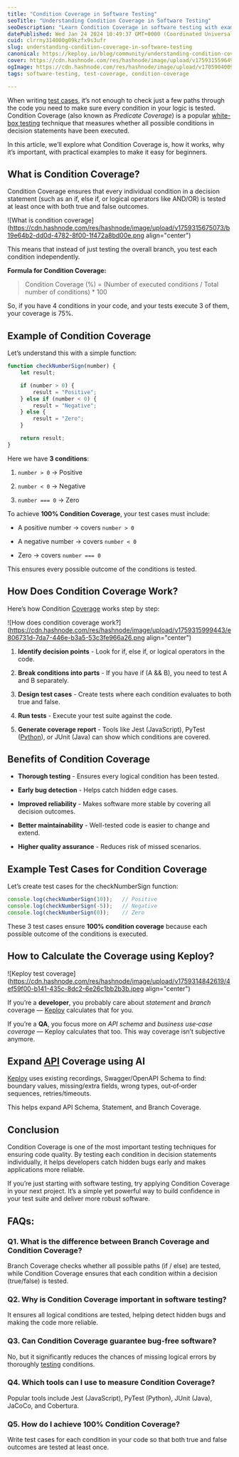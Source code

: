 ```yaml
---
title: "Condition Coverage in Software Testing"
seoTitle: "Understanding Condition Coverage in Software Testing"
seoDescription: "Learn Condition Coverage in software testing with examples. Understand its importance, how it works, and benefits for writing reliable test cases."
datePublished: Wed Jan 24 2024 10:49:37 GMT+0000 (Coordinated Universal Time)
cuid: clrrny314000g09kzfx9s3ufr
slug: understanding-condition-coverage-in-software-testing
canonical: https://keploy.io/blog/community/understanding-condition-coverage-in-software-testing
cover: https://cdn.hashnode.com/res/hashnode/image/upload/v1759315596491/308d3cc7-b50b-4afb-a4b7-6ebad0890543.png
ogImage: https://cdn.hashnode.com/res/hashnode/image/upload/v1705904009422/b285687c-e736-4074-a0a5-94585a6804b6.png
tags: software-testing, test-coverage, condition-coverage

---
```


When writing [test cases](https://keploy.io/docs/server/sdk-installation/python/), it’s not enough to check just a few paths through the code you need to make sure every condition in your logic is tested. Condition Coverage (also known as *Predicate Coverage*) is a popular [white-box testing](https://keploy.io/blog/community/black-box-testing-and-white-box-testing-a-complete-guide) technique that measures whether all possible conditions in decision statements have been executed.

In this article, we’ll explore what Condition Coverage is, how it works, why it’s important, with practical examples to make it easy for beginners.

## What is Condition Coverage?

Condition Coverage ensures that every individual condition in a decision statement (such as an if, else if, or logical operators like AND/OR) is tested at least once with both true and false outcomes.

![What is condition coverage](https://cdn.hashnode.com/res/hashnode/image/upload/v1759315675073/b19e64b2-dd0d-4782-8f00-1f472a8bd00e.png align="center")

This means that instead of just testing the overall branch, you test each condition independently.

**Formula for Condition Coverage:**

> Condition Coverage (%) = (Number of executed conditions / Total number of conditions) \* 100

So, if you have 4 conditions in your code, and your tests execute 3 of them, your coverage is 75%.

## Example of Condition Coverage

Let’s understand this with a simple function:

```javascript
function checkNumberSign(number) {
    let result;

    if (number > 0) {
        result = "Positive";
    } else if (number < 0) {
        result = "Negative";
    } else {
        result = "Zero";
    }

    return result;
}
```

Here we have **3 conditions**:

1. `number > 0` → Positive
    
2. `number < 0` → Negative
    
3. `number === 0` → Zero
    

To achieve **100% Condition Coverage**, your test cases must include:

* A positive number → covers `number > 0`
    
* A negative number → covers `number < 0`
    
* Zero → covers `number === 0`
    

This ensures every possible outcome of the conditions is tested.

## How Does Condition Coverage Work?

Here’s how Condition [Coverage](https://keploy.io/docs/quickstart/code-coverage/) works step by step:

![How does condition coverage work?](https://cdn.hashnode.com/res/hashnode/image/upload/v1759315999443/e806731d-7da7-446e-b3a5-53c3fe966a26.png align="center")

1. **Identify decision points** - Look for if, else if, or logical operators in the code.
    
2. **Break conditions into parts** - If you have if (A && B), you need to test A and B separately.
    
3. **Design test cases** - Create tests where each condition evaluates to both true and false.
    
4. **Run tests** - Execute your test suite against the code.
    
5. **Generate coverage report** - Tools like Jest (JavaScript), PyTest ([Python](https://keploy.io/docs/quickstart/samples-microservices/)), or JUnit (Java) can show which conditions are covered.
    

## Benefits of Condition Coverage

* **Thorough testing** - Ensures every logical condition has been tested.
    
* **Early bug detection** - Helps catch hidden edge cases.
    
* **Improved reliability** - Makes software more stable by covering all decision outcomes.
    
* **Better maintainability** - Well-tested code is easier to change and extend.
    
* **Higher quality assurance** - Reduces risk of missed scenarios.
    

## Example Test Cases for Condition Coverage

Let’s create test cases for the checkNumberSign function:

```javascript
console.log(checkNumberSign(10));   // Positive
console.log(checkNumberSign(-5));   // Negative
console.log(checkNumberSign(0));    // Zero
```

These 3 test cases ensure **100% condition coverage** because each possible outcome of the conditions is executed.

## How to Calculate the Coverage using Keploy?

![Keploy test coverage](https://cdn.hashnode.com/res/hashnode/image/upload/v1759314842619/4ef59f00-b141-435c-8dc2-6e26c1bb2b3b.jpeg align="center")

If you’re a **developer**, you probably care about *statement* and *branch* coverage — [Keploy](https://keploy.io/docs/) calculates that for you.

If you’re a **QA**, you focus more on *API schema* and *business use‑case coverage* — Keploy calculates that too. This way coverage isn’t subjective anymore.

## **Expand** [**API**](https://app.keploy.io/api-testing/start) **Coverage using AI**

[Keploy](https://keploy.io/docs/server/sdk-installation/go/) uses existing recordings, Swagger/OpenAPI Schema to find: boundary values, missing/extra fields, wrong types, out‑of‑order sequences, retries/timeouts.

This helps expand API Schema, Statement, and Branch Coverage.

## Conclusion

Condition Coverage is one of the most important testing techniques for ensuring code quality. By testing each condition in decision statements individually, it helps developers catch hidden bugs early and makes applications more reliable.

If you’re just starting with software testing, try applying Condition Coverage in your next project. It’s a simple yet powerful way to build confidence in your test suite and deliver more robust software.

## FAQs:

### Q1. What is the difference between Branch Coverage and Condition Coverage?

Branch Coverage checks whether all possible paths (if / else) are tested, while Condition Coverage ensures that each condition within a decision (true/false) is tested.

### Q2. Why is Condition Coverage important in software testing?

It ensures all logical conditions are tested, helping detect hidden bugs and making the code more reliable.

### Q3. Can Condition Coverage guarantee bug-free software?

No, but it significantly reduces the chances of missing logical errors by thoroughly [testing](https://keploy.io/blog/community/a-guide-to-test-cases-in-software-testing) conditions.

### Q4. Which tools can I use to measure Condition Coverage?

Popular tools include Jest (JavaScript), PyTest (Python), JUnit (Java), JaCoCo, and Cobertura.

### Q5. How do I achieve 100% Condition Coverage?

Write test cases for each condition in your code so that both true and false outcomes are tested at least once.
